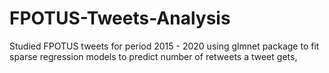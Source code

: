 # FPOTUS-Tweets-Analysis
Studied FPOTUS tweets for period 2015 - 2020 using glmnet package to fit sparse regression models to predict number of retweets a tweet gets,
